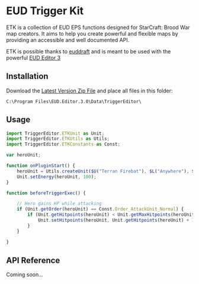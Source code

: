 # EUD Trigger Kit
ETK is a collection of EUD EPS functions designed for StarCraft: Brood War map creators. It aims to help you create powerful and flexible maps by providing an accessible and well documented API. 

ETK is possible thanks to [euddraft](https://github.com/phu54321/euddraft/) and is meant to be used with the powerful [EUD Editor 3](https://github.com/Buizz/EUD-Editor-3)

## Installation
Download the [Latest Version Zip File](https://github.com/milestone-games/ETK/archive/master.zip) and place all files in this folder:

`C:\Program Files\EUD.Editor.3.0\Data\TriggerEditor\` 

## Usage

```javascript
import TriggerEditor.ETKUnit as Unit;
import TriggerEditor.ETKUtils as Utils;
import TriggerEditor.ETKConstants as Const;

var heroUnit;

function onPluginStart() {
	heroUnit = Utils.createUnit($U("Terran Firebat"), $L("Anywhere"), $P1);
	Unit.setEnergy(heroUnit, 100);
}

function beforeTriggerExec() {

	// Hero gains HP while attacking
	if (Unit.getOrder(heroUnit) == Const.Order_AttackUnit_Normal) {
		if (Unit.getHitpoints(heroUnit) < Unit.getMaxHitpoints(heroUnit)) {
			Unit.setHitpoints(heroUnit, Unit.getHitpoints(heroUnit) + 1);
		}
	}

}

```

## API Reference

Coming soon...